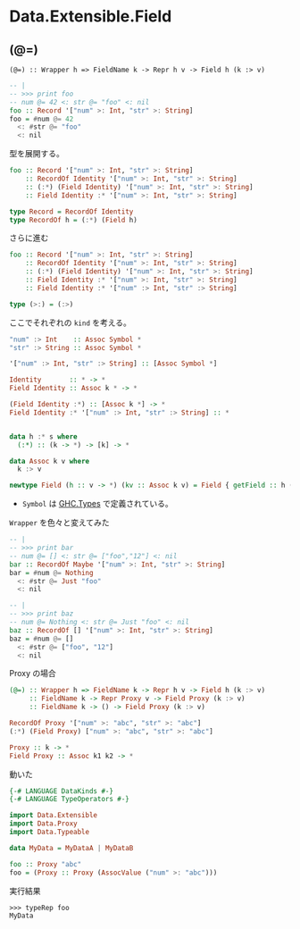 # Data.Extensible.Field

## (@=)

`(@=) :: Wrapper h => FieldName k -> Repr h v -> Field h (k :> v) `

```haskell
-- |
-- >>> print foo
-- num @= 42 <: str @= "foo" <: nil
foo :: Record '["num" >: Int, "str" >: String]
foo = #num @= 42
  <: #str @= "foo"
  <: nil
```

型を展開する。

```haskell
foo :: Record '["num" >: Int, "str" >: String]
    :: RecordOf Identity '["num" >: Int, "str" >: String]
    :: (:*) (Field Identity) '["num" >: Int, "str" >: String]
    :: Field Identity :* '["num" >: Int, "str" >: String]

type Record = RecordOf Identity
type RecordOf h = (:*) (Field h)
```

さらに進む

```haskell
foo :: Record '["num" >: Int, "str" >: String]
    :: RecordOf Identity '["num" >: Int, "str" >: String]
    :: (:*) (Field Identity) '["num" >: Int, "str" >: String]
    :: Field Identity :* '["num" >: Int, "str" >: String]
    :: Field Identity :* '["num" :> Int, "str" :> String]

type (>:) = (:>)
```

ここでそれぞれの `kind` を考える。

```haskell
"num" :> Int    :: Assoc Symbol *
"str" :> String :: Assoc Symbol *

'["num" :> Int, "str" :> String] :: [Assoc Symbol *]

Identity       :: * -> *
Field Identity :: Assoc k * -> *

(Field Identity :*) :: [Assoc k *] -> *
Field Identity :* '["num" :> Int, "str" :> String] :: *


data h :* s where
  (:*) :: (k -> *) -> [k] -> *

data Assoc k v where
  k :> v

newtype Field (h :: v -> *) (kv :: Assoc k v) = Field { getField :: h (AssocValue kv) }
```

- `Symbol` は [GHC.Types](https://www.stackage.org/haddock/lts-9.14/ghc-prim-0.5.0.0/GHC-Types.html#t:Symbol) で定義されている。

`Wrapper` を色々と変えてみた

```haskell
-- |
-- >>> print bar
-- num @= [] <: str @= ["foo","12"] <: nil
bar :: RecordOf Maybe '["num" >: Int, "str" >: String]
bar = #num @= Nothing
  <: #str @= Just "foo"
  <: nil

-- |
-- >>> print baz
-- num @= Nothing <: str @= Just "foo" <: nil
baz :: RecordOf [] '["num" >: Int, "str" >: String]
baz = #num @= []
  <: #str @= ["foo", "12"]
  <: nil
```

Proxy の場合

```haskell
(@=) :: Wrapper h => FieldName k -> Repr h v -> Field h (k :> v)
     :: FieldName k -> Repr Proxy v -> Field Proxy (k :> v)
     :: FieldName k -> () -> Field Proxy (k :> v)

RecordOf Proxy '["num" >: "abc", "str" >: "abc"]
(:*) (Field Proxy) ["num" >: "abc", "str" >: "abc"]

Proxy :: k -> *
Field Proxy :: Assoc k1 k2 -> *
```

動いた

```haskell
{-# LANGUAGE DataKinds #-}
{-# LANGUAGE TypeOperators #-}

import Data.Extensible
import Data.Proxy
import Data.Typeable

data MyData = MyDataA | MyDataB

foo :: Proxy "abc"
foo = (Proxy :: Proxy (AssocValue ("num" >: "abc")))
```

実行結果

```shell
>>> typeRep foo
MyData
```